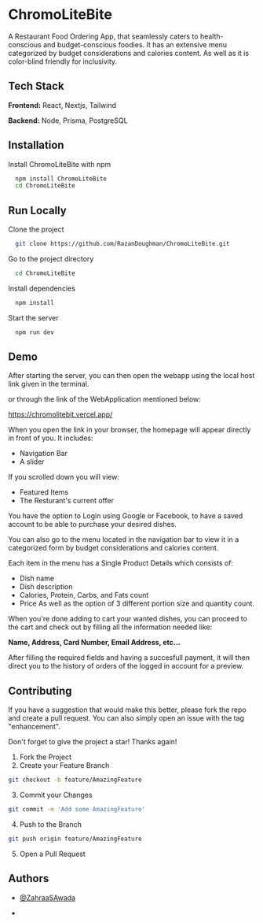 
# **ChromoLiteBite**

A Restaurant Food Ordering App, that seamlessly caters to health-conscious and budget-conscious foodies. It has an extensive menu categorized by budget considerations and calories content.
As well as it is color-blind friendly for inclusivity. 


## **Tech Stack**

**Frontend:** React, Nextjs, Tailwind

**Backend:** Node, Prisma, PostgreSQL



## **Installation**

Install ChromoLiteBite with npm

```bash
  npm install ChromoLiteBite
  cd ChromoLiteBite
```
    
## **Run Locally**

Clone the project

```bash
  git clone https://github.com/RazanDoughman/ChromoLiteBite.git
```

Go to the project directory

```bash
  cd ChromoLiteBite
```

Install dependencies

```bash
  npm install
```

Start the server

```bash
  npm run dev
```


## **Demo**


After starting the server, you can then open the webapp using the local host link given in the terminal.

or through the link of the WebApplication mentioned below:

https://chromolitebit.vercel.app/

When you open the link in your browser, the homepage will appear directly in front of you. 
It includes: 
- Navigation Bar
- A slider

If you scrolled down you will view:
- Featured Items
- The Resturant's current offer

You have the option to Login using Google or Facebook, to have a saved account to be able to purchase your desired dishes.

You can also go to the menu located in the navigation bar to view it in a categorized form by budget considerations and calories content.

Each item in the menu has a Single Product Details which consists of:
- Dish name
- Dish description
- Calories, Protein, Carbs, and Fats count
- Price
As well as the option of 3 different portion size and quantity count.

When you're done adding to cart your wanted dishes, you can proceed to the cart and check out by filling all the information needed like: 

**Name, Address, Card Number, Email Address, etc...** 


After filling the required fields and having a succesfull payment, it will then direct you to the history of orders of the logged in account for a preview. 
## Contributing

If you have a suggestion that would make this better, please fork the repo and create a pull request. You can also simply open an issue with the tag "enhancement".

Don't forget to give the project a star! Thanks again!

1. Fork the Project
2. Create your Feature Branch 
```bash
git checkout -b feature/AmazingFeature
```
3. Commit your Changes
```bash
git commit -m 'Add some AmazingFeature'
```
4. Push to the Branch 
```bash
git push origin feature/AmazingFeature
```
5. Open a Pull Request
## Authors

- [@ZahraaSAwada](https://www.github.com/ZahraaSAwada)

- 


